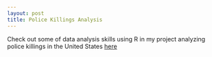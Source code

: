 ```yaml
---
layout: post
title: Police Killings Analysis
---
```


Check out some of data analysis skills using R in my project analyzing police killings in the United States [here](/PDFs/Final_Paper.html)
